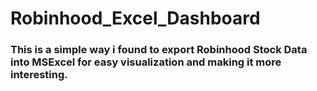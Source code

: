# Robinhood_Excel_Dashboard

### This is a simple way i found to export Robinhood Stock Data into MSExcel for easy visualization and making it more interesting.

